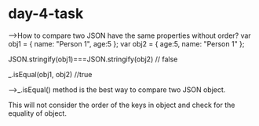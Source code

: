 # day-4-task
-->How to compare two JSON have the same properties without order?
 var obj1 = { name: "Person 1", age:5 };
 var obj2 = { age:5, name: "Person 1" };


JSON.stringify(obj1)===JSON.stringify(obj2)
// false

_.isEqual(obj1, obj2)
//true


-->_.isEqual() method is the best way to compare two JSON object.

This will not consider the order of the keys in object and check for the equality of object.
